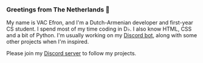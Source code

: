 ### Greetings from The Netherlands 👋

My name is VAC Efron, and I'm a Dutch-Armenian developer and first-year CS student. I spend most of my time coding in D♭. I also know HTML, CSS and a bit of Python. I'm usually working on my [Discord bot](https://konek0.nl/), along with some other projects when I'm inspired.

Please join my [Discord server](https://discord.gg/xJ2HRxZ) to follow my projects.
